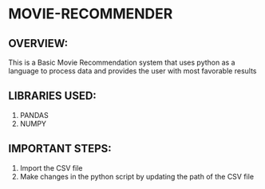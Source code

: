 # MOVIE-RECOMMENDER
## OVERVIEW:
This is a Basic Movie Recommendation system that uses python as a language to process data and provides the user with most favorable results

## LIBRARIES USED:
1. PANDAS
2. NUMPY

## IMPORTANT STEPS:
1. Import the CSV file 
2. Make changes in the python script by updating the path of the CSV file

